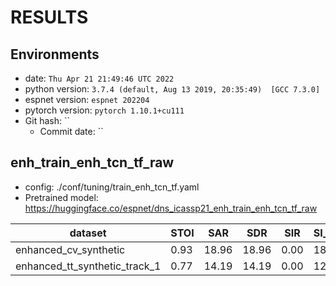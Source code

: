 <!-- Generated by ./scripts/utils/show_enh_score.sh -->
# RESULTS
## Environments
- date: `Thu Apr 21 21:49:46 UTC 2022`
- python version: `3.7.4 (default, Aug 13 2019, 20:35:49)  [GCC 7.3.0]`
- espnet version: `espnet 202204`
- pytorch version: `pytorch 1.10.1+cu111`
- Git hash: ``
  - Commit date: ``


## enh_train_enh_tcn_tf_raw

- config: ./conf/tuning/train_enh_tcn_tf.yaml
- Pretrained model: https://huggingface.co/espnet/dns_icassp21_enh_train_enh_tcn_tf_raw


|dataset|STOI|SAR|SDR|SIR|SI_SNR|
|---|---|---|---|---|---|
|enhanced_cv_synthetic|0.93|18.96|18.96|0.00|18.79|
|enhanced_tt_synthetic_track_1|0.77|14.19|14.19|0.00|12.15|

